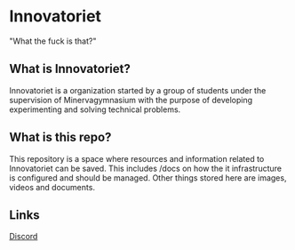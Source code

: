 # Innovatoriet
"What the fuck is that?"

## What is Innovatoriet?
Innovatoriet is a organization started by a group of students under the supervision of Minervagymnasium with the purpose of developing experimenting and solving technical problems.

## What is this repo?
This repository is a space where resources and information related to Innovatoriet can be saved. This includes /docs on how the it infrastructure is configured and should be managed. Other things stored here are images, videos and documents.

## Links
[Discord](https://discord.gg/ANzxS9Jk9Z)
